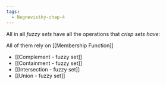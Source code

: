 ```yaml
---
tags:
  - Negnevistky-chap-4
---
```

All in all *fuzzy sets* have all the operations that *crisp sets have*:

All of them rely on [[Membership Function]]

- [[Complement - fuzzy set]]
- [[Containment - fuzzy set]]
- [[Intersection - fuzzy set]]
- [[Union - fuzzy set]]